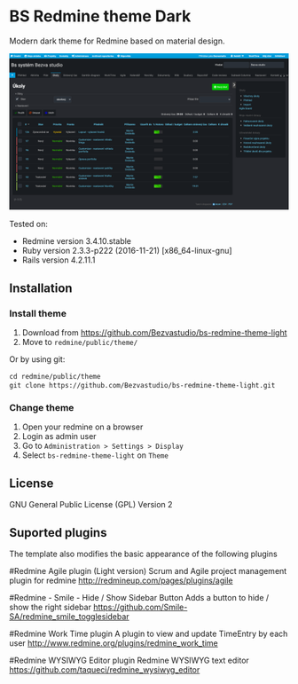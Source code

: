 BS Redmine theme Dark
==============

Modern dark theme for Redmine based on material design.

![screnshot](./screenshot.png)

Tested on:
- Redmine version                3.4.10.stable
- Ruby version                   2.3.3-p222 (2016-11-21) [x86_64-linux-gnu]
- Rails version                  4.2.11.1

## Installation

### Install theme

1. Download from https://github.com/Bezvastudio/bs-redmine-theme-light
1. Move to `redmine/public/theme/`

Or by using git:

```
cd redmine/public/theme
git clone https://github.com/Bezvastudio/bs-redmine-theme-light.git
```

### Change theme

1. Open your redmine on a browser
1. Login as admin user
1. Go to ``Administration > Settings > Display``
1. Select ``bs-redmine-theme-light`` on ``Theme``


## License

GNU General Public License (GPL) Version 2

## Suported plugins
The template also modifies the basic appearance of the following plugins

#Redmine Agile plugin (Light version)
Scrum and Agile project management plugin for redmine
http://redmineup.com/pages/plugins/agile

#Redmine - Smile - Hide / Show Sidebar Button
Adds a button to hide / show the right sidebar
https://github.com/Smile-SA/redmine_smile_togglesidebar

#Redmine Work Time plugin
A plugin to view and update TimeEntry by each user
http://www.redmine.org/plugins/redmine_work_time

#Redmine WYSIWYG Editor plugin
Redmine WYSIWYG text editor
https://github.com/taqueci/redmine_wysiwyg_editor
